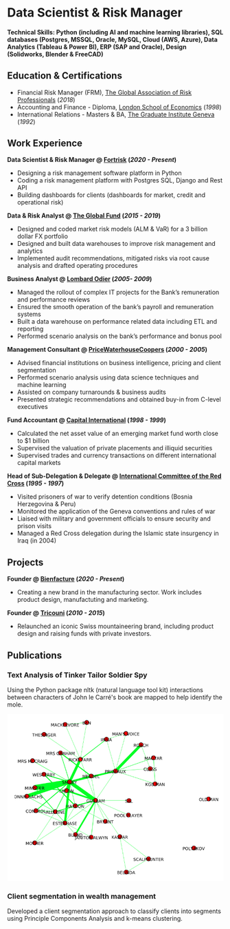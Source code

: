 # Data Scientist & Risk Manager

#### Technical Skills: Python (including AI and machine learning libraries), SQL databases (Postgres, MSSQL, Oracle, MySQL, Cloud (AWS, Azure), Data Analytics (Tableau & Power BI), ERP (SAP and Oracle), Design (Solidworks, Blender & FreeCAD)

## Education & Certifications

- Financial Risk Manager (FRM), [The Global Association of Risk Professionals](https://www.garp.org/) (_2018_)
- Accounting and Finance - Diploma, [London School of Economics](https://www.lse.ac.uk/) (_1998_)
- International Relations - Masters & BA, [The Graduate Institute Geneva](https://www.graduateinstitute.ch/) (_1992_)

## Work Experience

**Data Scientist & Risk Manager @ [Fortrisk](https://fortrisk.com) (_2020 - Present_)**
- Designing a risk management software platform in Python
- Coding a risk management platform with Postgres SQL, Django and Rest API
- Building dashboards for clients (dashboards for market, credit and operational risk)

**Data & Risk Analyst @ [The Global Fund](https://www.theglobalfund.org) (_2015 - 2019_)**
- Designed and coded market risk models (ALM & VaR) for a 3 billion dollar FX portfolio
- Designed and built data warehouses to improve risk management and analytics
- Implemented audit recommendations, mitigated risks via root cause analysis and drafted operating procedures

**Business Analyst @ [Lombard Odier](https://www.lombardodier.com) (_2005- 2009_)**
- Managed the rollout of complex IT projects for the Bank’s remuneration and performance reviews
- Ensured the smooth operation of the bank’s payroll and remuneration systems
- Built a data warehouse on performance related data including ETL and reporting
- Performed scenario analysis on the bank’s performance and bonus pool

**Management Consultant @ [PriceWaterhouseCoopers](https://www.pwc.com) (_2000 - 2005_)**
- Advised financial institutions on business intelligence, pricing and client segmentation
- Performed scenario analysis using data science techniques and machine learning
- Assisted on company turnarounds & business audits
- Presented strategic recommendations and obtained buy-in from C-level executives

**Fund Accountant @ [Capital International](https://www.capitalgroup.com) (_1998 - 1999_)**
- Calculated the net asset value of an emerging market fund worth close to $1 billion
- Supervised the valuation of private placements and illiquid securities
- Supervised trades and currency transactions on different international capital markets

**Head of Sub-Delegation & Delegate @ [International Committee of the Red Cross](https://www.ICRC.org) (_1995 - 1997_)**
- Visited prisoners of war to verify detention conditions (Bosnia Herzegovina & Peru)
- Monitored the application of the Geneva conventions and rules of war
- Liaised with military and government officials to ensure security and prison visits
- Managed a Red Cross delegation during the Islamic state insurgency in Iraq (in 2004)

## Projects

**Founder @ [Bienfacture](https://www.bienfacture.com) (_2020 - Present_)**
- Creating a new brand in the manufacturing sector. Work includes product design, manufactuting and marketing.

**Founder @ [Tricouni](https://web-production-47f7.up.railway.app) (_2010 - 2015_)**
- Relaunched an iconic Swiss mountaineering brand, including product design and raising funds with private investors.

## Publications

### Text Analysis of Tinker Tailor Soldier Spy

Using the Python package nltk (natural language tool kit) interactions between characters of John le Carré's book are mapped to help identify the mole.

![Project 1](/assets/img/TinkerTailorSoldierSpy_1.png)

### Client segmentation in wealth management

Developed a client segmentation approach to classify clients into segments using Principle Components Analysis and k-means clustering.
